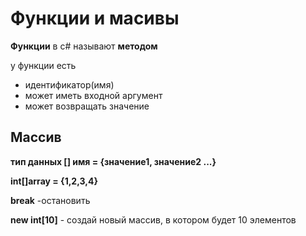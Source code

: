# Функции и масивы
**Функции** в с# называют **методом**

у функции есть 

* идентификатор(имя)
* может иметь входной аргумент
* может возвращать значение

## Массив
**тип данных [] имя = {значение1, значение2 ...}**

**int[]array = {1,2,3,4}**

**break** -остановить

**new int[10]** - создай новый массив, в котором будет 10 элементов

